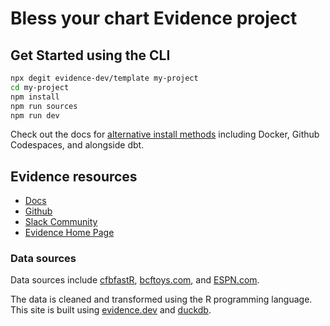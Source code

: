 # Bless your chart Evidence project


## Get Started using the CLI

```bash
npx degit evidence-dev/template my-project
cd my-project 
npm install 
npm run sources
npm run dev 
```

Check out the docs for [alternative install methods](https://docs.evidence.dev/getting-started/install-evidence) including Docker, Github Codespaces, and alongside dbt.


## Evidence resources

- [Docs](https://docs.evidence.dev/)
- [Github](https://github.com/evidence-dev/evidence)
- [Slack Community](https://slack.evidence.dev/)
- [Evidence Home Page](https://www.evidence.dev)

### Data sources

Data sources include [cfbfastR](https://cfbfastr.sportsdataverse.org/index.html), [bcftoys.com](https://www.bcftoys.com/), and [ESPN.com](https://www.espn.com/). 

The data is cleaned and transformed using the R programming language. This site is built using [evidence.dev](https://evidence.dev/) and [duckdb](https://duckdb.org/). 